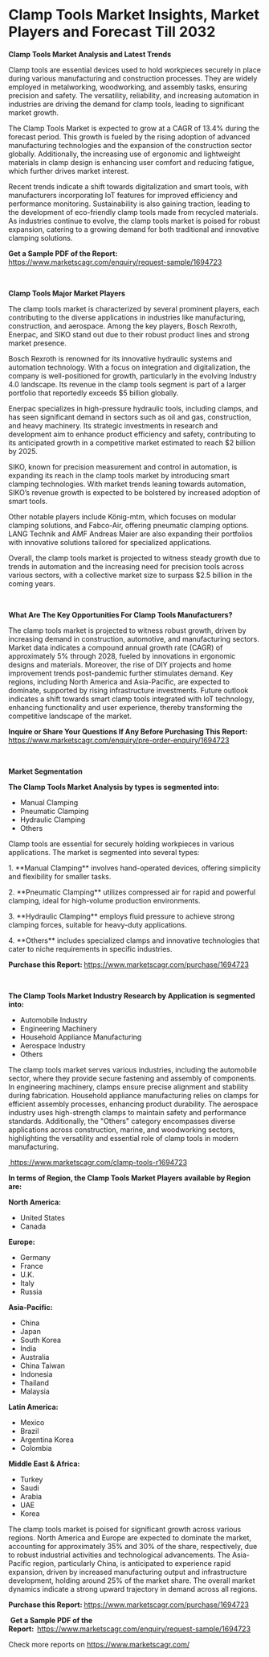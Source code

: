 <p><h1>Clamp Tools Market Insights, Market Players and Forecast Till 2032</h1></p><p><strong>Clamp Tools Market Analysis and Latest Trends</strong></p>
<p><p>Clamp tools are essential devices used to hold workpieces securely in place during various manufacturing and construction processes. They are widely employed in metalworking, woodworking, and assembly tasks, ensuring precision and safety. The versatility, reliability, and increasing automation in industries are driving the demand for clamp tools, leading to significant market growth.</p><p>The Clamp Tools Market is expected to grow at a CAGR of 13.4% during the forecast period. This growth is fueled by the rising adoption of advanced manufacturing technologies and the expansion of the construction sector globally. Additionally, the increasing use of ergonomic and lightweight materials in clamp design is enhancing user comfort and reducing fatigue, which further drives market interest.</p><p>Recent trends indicate a shift towards digitalization and smart tools, with manufacturers incorporating IoT features for improved efficiency and performance monitoring. Sustainability is also gaining traction, leading to the development of eco-friendly clamp tools made from recycled materials. As industries continue to evolve, the clamp tools market is poised for robust expansion, catering to a growing demand for both traditional and innovative clamping solutions.</p></p>
<p><strong>Get a Sample PDF of the Report:&nbsp;</strong> <a href="https://www.marketscagr.com/enquiry/request-sample/1694723?utm_campaign=3249&utm_medium=2&utm_source=Github&utm_content=ia&utm_term=11042025&utm_id=clamp-tools">https://www.marketscagr.com/enquiry/request-sample/1694723</a></p>
<p>&nbsp;</p>
<p><strong>Clamp Tools Major Market Players</strong></p>
<p><p>The clamp tools market is characterized by several prominent players, each contributing to the diverse applications in industries like manufacturing, construction, and aerospace. Among the key players, Bosch Rexroth, Enerpac, and SIKO stand out due to their robust product lines and strong market presence.</p><p>Bosch Rexroth is renowned for its innovative hydraulic systems and automation technology. With a focus on integration and digitalization, the company is well-positioned for growth, particularly in the evolving Industry 4.0 landscape. Its revenue in the clamp tools segment is part of a larger portfolio that reportedly exceeds $5 billion globally.</p><p>Enerpac specializes in high-pressure hydraulic tools, including clamps, and has seen significant demand in sectors such as oil and gas, construction, and heavy machinery. Its strategic investments in research and development aim to enhance product efficiency and safety, contributing to its anticipated growth in a competitive market estimated to reach $2 billion by 2025.</p><p>SIKO, known for precision measurement and control in automation, is expanding its reach in the clamp tools market by introducing smart clamping technologies. With market trends leaning towards automation, SIKO’s revenue growth is expected to be bolstered by increased adoption of smart tools.</p><p>Other notable players include König-mtm, which focuses on modular clamping solutions, and Fabco-Air, offering pneumatic clamping options. LANG Technik and AMF Andreas Maier are also expanding their portfolios with innovative solutions tailored for specialized applications.</p><p>Overall, the clamp tools market is projected to witness steady growth due to trends in automation and the increasing need for precision tools across various sectors, with a collective market size to surpass $2.5 billion in the coming years.</p></p>
<p>&nbsp;</p>
<p><strong>What Are The Key Opportunities For Clamp Tools Manufacturers?</strong></p>
<p><p>The clamp tools market is projected to witness robust growth, driven by increasing demand in construction, automotive, and manufacturing sectors. Market data indicates a compound annual growth rate (CAGR) of approximately 5% through 2028, fueled by innovations in ergonomic designs and materials. Moreover, the rise of DIY projects and home improvement trends post-pandemic further stimulates demand. Key regions, including North America and Asia-Pacific, are expected to dominate, supported by rising infrastructure investments. Future outlook indicates a shift towards smart clamp tools integrated with IoT technology, enhancing functionality and user experience, thereby transforming the competitive landscape of the market.</p></p>
<p><strong>Inquire or Share Your Questions If Any Before Purchasing This Report:</strong> <a href="https://www.marketscagr.com/enquiry/pre-order-enquiry/1694723?utm_campaign=3249&utm_medium=2&utm_source=Github&utm_content=ia&utm_term=11042025&utm_id=clamp-tools">https://www.marketscagr.com/enquiry/pre-order-enquiry/1694723</a></p>
<p>&nbsp;</p>
<p><strong>Market Segmentation</strong></p>
<p><strong>The Clamp Tools Market Analysis by types is segmented into:</strong></p>
<p><ul><li>Manual Clamping</li><li>Pneumatic Clamping</li><li>Hydraulic Clamping</li><li>Others</li></ul></p>
<p><p>Clamp tools are essential for securely holding workpieces in various applications. The market is segmented into several types: </p><p>1. **Manual Clamping** involves hand-operated devices, offering simplicity and flexibility for smaller tasks.</p><p>2. **Pneumatic Clamping** utilizes compressed air for rapid and powerful clamping, ideal for high-volume production environments.</p><p>3. **Hydraulic Clamping** employs fluid pressure to achieve strong clamping forces, suitable for heavy-duty applications.</p><p>4. **Others** includes specialized clamps and innovative technologies that cater to niche requirements in specific industries.</p></p>
<p><strong>Purchase this Report:&nbsp;</strong><a href="https://www.marketscagr.com/purchase/1694723?utm_campaign=3249&utm_medium=2&utm_source=Github&utm_content=ia&utm_term=11042025&utm_id=clamp-tools">https://www.marketscagr.com/purchase/1694723</a></p>
<p>&nbsp;</p>
<p><strong>The Clamp Tools Market Industry Research by Application is segmented into:</strong></p>
<p><ul><li>Automobile Industry</li><li>Engineering Machinery</li><li>Household Appliance Manufacturing</li><li>Aerospace Industry</li><li>Others</li></ul></p>
<p><p>The clamp tools market serves various industries, including the automobile sector, where they provide secure fastening and assembly of components. In engineering machinery, clamps ensure precise alignment and stability during fabrication. Household appliance manufacturing relies on clamps for efficient assembly processes, enhancing product durability. The aerospace industry uses high-strength clamps to maintain safety and performance standards. Additionally, the "Others" category encompasses diverse applications across construction, marine, and woodworking sectors, highlighting the versatility and essential role of clamp tools in modern manufacturing.</p></p>
<p><a href="https://www.marketscagr.com/clamp-tools-r1694723?utm_campaign=3249&utm_medium=2&utm_source=Github&utm_content=ia&utm_term=11042025&utm_id=clamp-tools">&nbsp;https://www.marketscagr.com/clamp-tools-r1694723</a></p>
<p><strong>In terms of Region, the Clamp Tools Market Players available by Region are:</strong></p>
<p>
    <p> <strong> North America: </strong>
        <ul>
            <li>United States</li>
            <li>Canada</li>
        </ul>
        </p> 
    <p> <strong> Europe: </strong>
        <ul>
            <li>Germany</li>
            <li>France</li>
            <li>U.K.</li>
            <li>Italy</li>
            <li>Russia</li>
        </ul>
        </p> 
    <p> <strong> Asia-Pacific: </strong>
        <ul>
            <li>China</li>
            <li>Japan</li>
            <li>South Korea</li>
            <li>India</li>
            <li>Australia</li>
            <li>China Taiwan</li>
            <li>Indonesia</li>
            <li>Thailand</li>
            <li>Malaysia</li>
        </ul>
        </p> 
    <p> <strong> Latin America: </strong>
        <ul>
            <li>Mexico</li>
            <li>Brazil</li>
            <li>Argentina Korea</li>
            <li>Colombia</li>
        </ul>
        </p> 
    <p> <strong> Middle East & Africa: </strong>
        <ul>
            <li>Turkey</li>
            <li>Saudi</li>
            <li>Arabia</li>
            <li>UAE</li>
            <li>Korea</li>
        </ul>
    </p>
    </p>
<p><p>The clamp tools market is poised for significant growth across various regions. North America and Europe are expected to dominate the market, accounting for approximately 35% and 30% of the share, respectively, due to robust industrial activities and technological advancements. The Asia-Pacific region, particularly China, is anticipated to experience rapid expansion, driven by increased manufacturing output and infrastructure development, holding around 25% of the market share. The overall market dynamics indicate a strong upward trajectory in demand across all regions.</p></p>
<p><strong>Purchase this Report: </strong><a href="https://www.marketscagr.com/purchase/1694723?utm_campaign=3249&utm_medium=2&utm_source=Github&utm_content=ia&utm_term=11042025&utm_id=clamp-tools">https://www.marketscagr.com/purchase/1694723</a></p>
<p>&nbsp;<strong>Get a Sample PDF of the Report:&nbsp;&nbsp;</strong><a href="https://www.marketscagr.com/enquiry/request-sample/1694723?utm_campaign=3249&utm_medium=2&utm_source=Github&utm_content=ia&utm_term=11042025&utm_id=clamp-tools">https://www.marketscagr.com/enquiry/request-sample/1694723</a></p>
<p><strong></strong></p>
<p>Check more reports on <a href="https://www.marketscagr.com/?utm_campaign=3249&utm_medium=2&utm_source=Github&utm_content=ia&utm_term=11042025&utm_id=clamp-tools">https://www.marketscagr.com/</a></p>